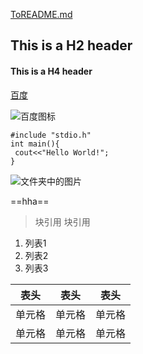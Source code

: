 
[ToREADME.md](README.md)

## This is a H2 header

#### This is a H4 header

[百度](http://baidu.com)

![百度图标](https://www.baidu.com/img/PCtm_d9c8750bed0b3c7d089fa7d55720d6cf.png "百度")

```
#include "stdio.h"
int main(){
 cout<<"Hello World!";
}
````

![文件夹中的图片](1.jpeg "img")

==hha==

> 块引用
> 块引用
 
 1. 列表1
 2. 列表2
 3. 列表3
 
 | 表头 | 表头 | 表头 |
 | ---- | ---- | ---- |
 | 单元格 | 单元格 | 单元格 |
 | 单元格 | 单元格 | 单元格 |
